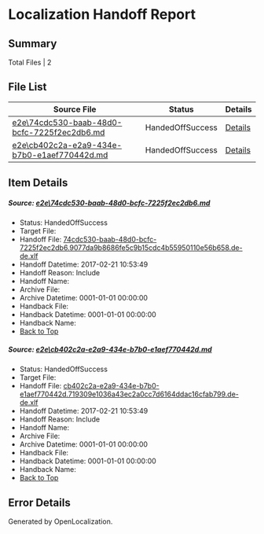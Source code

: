 # <a name='report-top'></a> Localization Handoff Report

## Summary
 Total Files | 2

## File List
 Source File | Status | Details 
 ----------- | ------ | ------- 
 [e2e\74cdc530-baab-48d0-bcfc-7225f2ec2db6.md](https://github.com/OpenLocalizationTestOrg/ol-test4/blob/38851cd5739def7b5439d3fce9fbb01f344660a8/e2e/74cdc530-baab-48d0-bcfc-7225f2ec2db6.md) | HandedOffSuccess | [Details](#1ee3e96fb8099941cb002df2d7580abd6f9d44321)
 [e2e\cb402c2a-e2a9-434e-b7b0-e1aef770442d.md](https://github.com/OpenLocalizationTestOrg/ol-test4/blob/38851cd5739def7b5439d3fce9fbb01f344660a8/e2e/cb402c2a-e2a9-434e-b7b0-e1aef770442d.md) | HandedOffSuccess | [Details](#19570cee84196c34432ca9b4ca0170b580ce43952)

## Item Details
##### <a name='1ee3e96fb8099941cb002df2d7580abd6f9d44321'></a> Source: [e2e\74cdc530-baab-48d0-bcfc-7225f2ec2db6.md](https://github.com/OpenLocalizationTestOrg/ol-test4/blob/38851cd5739def7b5439d3fce9fbb01f344660a8/e2e/74cdc530-baab-48d0-bcfc-7225f2ec2db6.md)
* Status: HandedOffSuccess
* Target File: 
* Handoff File: [74cdc530-baab-48d0-bcfc-7225f2ec2db6.9077da9b8686fe5c9b15cdc4b55950110e56b658.de-de.xlf](https://github.com/OpenLocalizationTestOrg/ol-test4-handoff/blob/d275ca35ad3875ae6aaf9b4087899e55b2bf34af/ol-handoff/OpenLocalizationTestOrg/ol-test4-dede/xinjiang/ht/74cdc530-baab-48d0-bcfc-7225f2ec2db6.9077da9b8686fe5c9b15cdc4b55950110e56b658.de-de.xlf)
* Handoff Datetime: 2017-02-21 10:53:49
* Handoff Reason: Include
* Handoff Name: 
* Archive File: 
* Archive Datetime: 0001-01-01 00:00:00
* Handback File: 
* Handback Datetime: 0001-01-01 00:00:00
* Handback Name: 
* [Back to Top](#report-top)

##### <a name='19570cee84196c34432ca9b4ca0170b580ce43952'></a> Source: [e2e\cb402c2a-e2a9-434e-b7b0-e1aef770442d.md](https://github.com/OpenLocalizationTestOrg/ol-test4/blob/38851cd5739def7b5439d3fce9fbb01f344660a8/e2e/cb402c2a-e2a9-434e-b7b0-e1aef770442d.md)
* Status: HandedOffSuccess
* Target File: 
* Handoff File: [cb402c2a-e2a9-434e-b7b0-e1aef770442d.719309e1036a43ec2a0cc7d6164ddac16cfab799.de-de.xlf](https://github.com/OpenLocalizationTestOrg/ol-test4-handoff/blob/d275ca35ad3875ae6aaf9b4087899e55b2bf34af/ol-handoff/OpenLocalizationTestOrg/ol-test4-dede/xinjiang/ht/cb402c2a-e2a9-434e-b7b0-e1aef770442d.719309e1036a43ec2a0cc7d6164ddac16cfab799.de-de.xlf)
* Handoff Datetime: 2017-02-21 10:53:49
* Handoff Reason: Include
* Handoff Name: 
* Archive File: 
* Archive Datetime: 0001-01-01 00:00:00
* Handback File: 
* Handback Datetime: 0001-01-01 00:00:00
* Handback Name: 
* [Back to Top](#report-top)


## Error Details

Generated by OpenLocalization.
